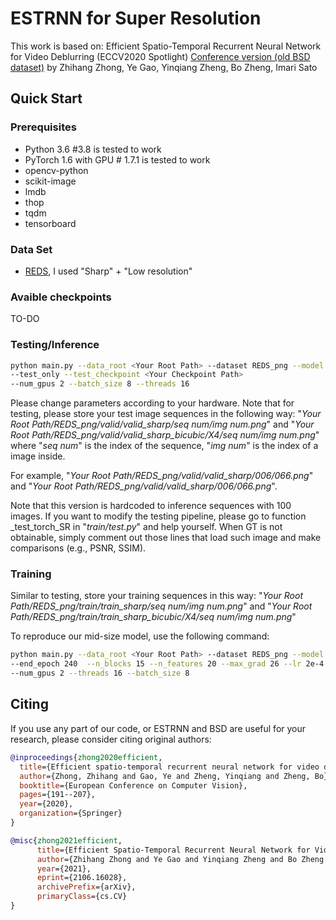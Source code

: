 # ESTRNN for Super Resolution

This work is based on:
Efficient Spatio-Temporal Recurrent Neural Network for Video Deblurring (ECCV2020 Spotlight)
[Conference version (old BSD dataset)](https://www.ecva.net/papers/eccv_2020/papers_ECCV/papers/123510188.pdf) 
by Zhihang Zhong, Ye Gao, Yinqiang Zheng, Bo Zheng, Imari Sato

## Quick Start

### Prerequisites

- Python 3.6 #3.8 is tested to work
- PyTorch 1.6 with GPU # 1.7.1 is tested to work
- opencv-python
- scikit-image
- lmdb
- thop
- tqdm
- tensorboard

### Data Set
- [REDS](https://seungjunnah.github.io/Datasets/reds.html),
I used "Sharp" + "Low resolution"

### Avaible checkpoints
TO-DO

### Testing/Inference
```bash
python main.py --data_root <Your Root Path> --dataset REDS_png --model ESTRNN_SRx4 --n_blocks 15 --n_features 16
--test_only --test_checkpoint <Your Checkpoint Path>
--num_gpus 2 --batch_size 8 --threads 16
```

Please change parameters according to your hardware. 
Note that for testing, please store your test image sequences in the following way:
"*Your Root Path/REDS_png/valid/valid_sharp/seq num/img num.png*"
and 
"*Your Root Path/REDS_png/valid/valid_sharp_bicubic/X4/seq num/img num.png*"
where "*seq num*" is the index of the sequence, "*img num*" is the index of a image inside. 

For example,
"*Your Root Path/REDS_png/valid/valid_sharp/006/066.png*" and 
"*Your Root Path/REDS_png/valid/valid_sharp/006/066.png*".

Note that this version is hardcoded to inference sequences with 100 images. 
If you want to modify the testing pipeline, please go to function _test_torch_SR in "*train/test.py*"  and help yourself.
When GT is not obtainable, simply comment out those lines that load such image and make comparisons (e.g., PSNR, SSIM).

### Training
Similar to testing, store your training sequences in this way:
"*Your Root Path/REDS_png/train/train_sharp/seq num/img num.png*"
and 
"*Your Root Path/REDS_png/train/train_sharp_bicubic/X4/seq num/img num.png*"

To reproduce our mid-size model, use the following command:
```bash
python main.py --data_root <Your Root Path> --dataset REDS_png --model ESTRNN_SRx4 
--end_epoch 240  --n_blocks 15 --n_features 20 --max_grad 26 --lr 2e-4 --learning_cycle 1
--num_gpus 2 --threads 16 --batch_size 8 
```

## Citing

If you use any part of our code, or ESTRNN and BSD are useful for your research, please consider citing original authors:

```bibtex
@inproceedings{zhong2020efficient,
  title={Efficient spatio-temporal recurrent neural network for video deblurring},
  author={Zhong, Zhihang and Gao, Ye and Zheng, Yinqiang and Zheng, Bo},
  booktitle={European Conference on Computer Vision},
  pages={191--207},
  year={2020},
  organization={Springer}
}

@misc{zhong2021efficient,
      title={Efficient Spatio-Temporal Recurrent Neural Network for Video Deblurring}, 
      author={Zhihang Zhong and Ye Gao and Yinqiang Zheng and Bo Zheng and Imari Sato},
      year={2021},
      eprint={2106.16028},
      archivePrefix={arXiv},
      primaryClass={cs.CV}
}

```
